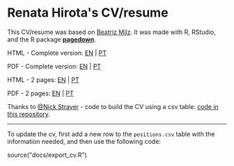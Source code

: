 # Renata Hirota's CV/resume

This CV/resume was based on [Beatriz Milz](https://github.com/beatrizmilz/resume). It was made with R, RStudio, and the R package [**pagedown**](https://github.com/rstudio/pagedown).

HTML - Complete version: [EN](https://rmhirota.github.io/resume/) | [PT](https://rmhirota.github.io/resume/resume_pt/)

PDF - Complete version: [EN](https://rmhirota.github.io/resume/index.pdf) | [PT](https://rmhirota.github.io/resume/index_pt.pdf)

HTML - 2 pages: [EN](https://rmhirota.github.io/resume/resume.html) | [PT](https://rmhirota.github.io/resume/resume_pt.html)

PDF - 2 pages: [EN](https://rmhirota.github.io/resume/resume.pdf) | [PT](https://rmhirota.github.io/resume/resume_pt.pdf)


Thanks to [@Nick Strayer](http://nickstrayer.me/) - code to build the CV using a csv table: [code in this repository](https://github.com/nstrayer/cv).

---

To update the cv, first add a new row to the `positions.csv` table with the information needed, and then use the following code:

source("docs/export_cv.R")
